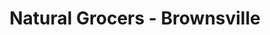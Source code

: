 ---
title: "Natural Grocers - Brownsville"
url: /brownsville/natural-grocers-brownsville/
shop: health food
---